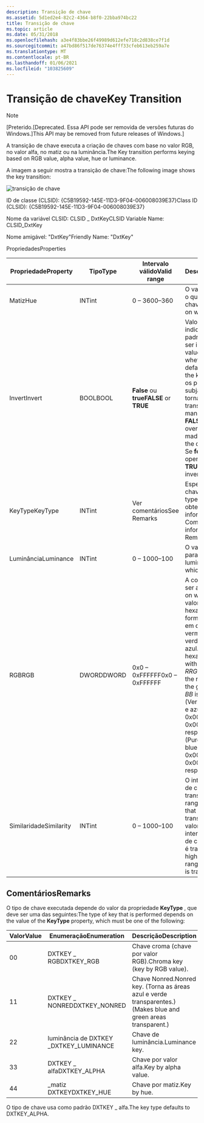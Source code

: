 ```yaml
---
description: Transição de chave
ms.assetid: 5d1ed2e4-82c2-4364-b8f0-22bba974bc22
title: Transição de chave
ms.topic: article
ms.date: 05/31/2018
ms.openlocfilehash: a3e4f83bbe26f49989d612efe718c2d838ce7f1d
ms.sourcegitcommit: a47bd86f517de76374e4fff33cfeb613eb259a7e
ms.translationtype: MT
ms.contentlocale: pt-BR
ms.lasthandoff: 01/06/2021
ms.locfileid: "103825609"
---
```

# <a name="key-transition"></a><span data-ttu-id="2ddf5-103">Transição de chave</span><span class="sxs-lookup"><span data-stu-id="2ddf5-103">Key Transition</span></span>

> [!Note]  
> <span data-ttu-id="2ddf5-104">\[Preterido.</span><span class="sxs-lookup"><span data-stu-id="2ddf5-104">\[Deprecated.</span></span> <span data-ttu-id="2ddf5-105">Essa API pode ser removida de versões futuras do Windows.\]</span><span class="sxs-lookup"><span data-stu-id="2ddf5-105">This API may be removed from future releases of Windows.\]</span></span>

 

<span data-ttu-id="2ddf5-106">A transição de chave executa a criação de chaves com base no valor RGB, no valor alfa, no matiz ou na luminância.</span><span class="sxs-lookup"><span data-stu-id="2ddf5-106">The Key transition performs keying based on RGB value, alpha value, hue or luminance.</span></span>

<span data-ttu-id="2ddf5-107">A imagem a seguir mostra a transição de chave:</span><span class="sxs-lookup"><span data-stu-id="2ddf5-107">The following image shows the key transition:</span></span>

![transição de chave](images/trans-key.png)

<span data-ttu-id="2ddf5-109">ID de classe (CLSID): {C5B19592-145E-11D3-9F04-006008039E37}</span><span class="sxs-lookup"><span data-stu-id="2ddf5-109">Class ID (CLSID): {C5B19592-145E-11D3-9F04-006008039E37}</span></span>

<span data-ttu-id="2ddf5-110">Nome da variável CLSID: CLSID \_ DxtKey</span><span class="sxs-lookup"><span data-stu-id="2ddf5-110">CLSID Variable Name: CLSID\_DxtKey</span></span>

<span data-ttu-id="2ddf5-111">Nome amigável: "DxtKey"</span><span class="sxs-lookup"><span data-stu-id="2ddf5-111">Friendly Name: "DxtKey"</span></span>

<span data-ttu-id="2ddf5-112">Propriedades</span><span class="sxs-lookup"><span data-stu-id="2ddf5-112">Properties</span></span>



| <span data-ttu-id="2ddf5-113">Propriedade</span><span class="sxs-lookup"><span data-stu-id="2ddf5-113">Property</span></span>   | <span data-ttu-id="2ddf5-114">Tipo</span><span class="sxs-lookup"><span data-stu-id="2ddf5-114">Type</span></span>  | <span data-ttu-id="2ddf5-115">Intervalo válido</span><span class="sxs-lookup"><span data-stu-id="2ddf5-115">Valid range</span></span>           | <span data-ttu-id="2ddf5-116">Descrição</span><span class="sxs-lookup"><span data-stu-id="2ddf5-116">Description</span></span>                                                                                                                                                                                                                                                | <span data-ttu-id="2ddf5-117">Aplica-se A</span><span class="sxs-lookup"><span data-stu-id="2ddf5-117">Applies To</span></span>                     |
|------------|-------|-----------------------|------------------------------------------------------------------------------------------------------------------------------------------------------------------------------------------------------------------------------------------------------------|--------------------------------|
| <span data-ttu-id="2ddf5-118">Matiz</span><span class="sxs-lookup"><span data-stu-id="2ddf5-118">Hue</span></span>        | <span data-ttu-id="2ddf5-119">INT</span><span class="sxs-lookup"><span data-stu-id="2ddf5-119">int</span></span>   | <span data-ttu-id="2ddf5-120">0 – 360</span><span class="sxs-lookup"><span data-stu-id="2ddf5-120">0–360</span></span>                 | <span data-ttu-id="2ddf5-121">O valor de matiz para o qual fazer a chave.</span><span class="sxs-lookup"><span data-stu-id="2ddf5-121">The hue value on which to key.</span></span>                                                                                                                                                                                                                             | <span data-ttu-id="2ddf5-122">Matiz</span><span class="sxs-lookup"><span data-stu-id="2ddf5-122">Hue</span></span>                            |
| <span data-ttu-id="2ddf5-123">Invert</span><span class="sxs-lookup"><span data-stu-id="2ddf5-123">Invert</span></span>     | <span data-ttu-id="2ddf5-124">BOOL</span><span class="sxs-lookup"><span data-stu-id="2ddf5-124">BOOL</span></span>  | <span data-ttu-id="2ddf5-125">**False** ou **true**</span><span class="sxs-lookup"><span data-stu-id="2ddf5-125">**FALSE** or **TRUE**</span></span> | <span data-ttu-id="2ddf5-126">Valor booliano que indica se a operação padrão da chave deve ser invertida.</span><span class="sxs-lookup"><span data-stu-id="2ddf5-126">Boolean value indicating whether to invert the default operation of the key.</span></span> <span data-ttu-id="2ddf5-127">Se **for false**, os pixels na imagem subjacente serão tornados transparentes da maneira padrão.</span><span class="sxs-lookup"><span data-stu-id="2ddf5-127">If **FALSE**, pixels in the overlying image are made transparent in the default manner.</span></span> <span data-ttu-id="2ddf5-128">Se **for true**, a operação inverterá.</span><span class="sxs-lookup"><span data-stu-id="2ddf5-128">If **TRUE**, the operation inverts.</span></span>                                                   | <span data-ttu-id="2ddf5-129">Croma, matiz, luminância, Nonred</span><span class="sxs-lookup"><span data-stu-id="2ddf5-129">Chroma, Hue, Luminance, Nonred</span></span> |
| <span data-ttu-id="2ddf5-130">KeyType</span><span class="sxs-lookup"><span data-stu-id="2ddf5-130">KeyType</span></span>    | <span data-ttu-id="2ddf5-131">INT</span><span class="sxs-lookup"><span data-stu-id="2ddf5-131">int</span></span>   | <span data-ttu-id="2ddf5-132">Ver comentários</span><span class="sxs-lookup"><span data-stu-id="2ddf5-132">See Remarks</span></span>           | <span data-ttu-id="2ddf5-133">Especifica o tipo de chave.</span><span class="sxs-lookup"><span data-stu-id="2ddf5-133">Specifies the type of key.</span></span> <span data-ttu-id="2ddf5-134">Para obter mais informações, consulte Comentários.</span><span class="sxs-lookup"><span data-stu-id="2ddf5-134">For more information, see Remarks.</span></span>                                                                                                                                                                                              | <span data-ttu-id="2ddf5-135">Todos</span><span class="sxs-lookup"><span data-stu-id="2ddf5-135">All</span></span>                            |
| <span data-ttu-id="2ddf5-136">Luminância</span><span class="sxs-lookup"><span data-stu-id="2ddf5-136">Luminance</span></span>  | <span data-ttu-id="2ddf5-137">INT</span><span class="sxs-lookup"><span data-stu-id="2ddf5-137">int</span></span>   | <span data-ttu-id="2ddf5-138">0 – 100</span><span class="sxs-lookup"><span data-stu-id="2ddf5-138">0–100</span></span>                 | <span data-ttu-id="2ddf5-139">O valor de luminância para a chave.</span><span class="sxs-lookup"><span data-stu-id="2ddf5-139">The luminance value on which to key.</span></span>                                                                                                                                                                                                                       | <span data-ttu-id="2ddf5-140">Luminância</span><span class="sxs-lookup"><span data-stu-id="2ddf5-140">Luminance</span></span>                      |
| <span data-ttu-id="2ddf5-141">RGB</span><span class="sxs-lookup"><span data-stu-id="2ddf5-141">RGB</span></span>        | <span data-ttu-id="2ddf5-142">DWORD</span><span class="sxs-lookup"><span data-stu-id="2ddf5-142">DWORD</span></span> | <span data-ttu-id="2ddf5-143">0x0 – 0xFFFFFF</span><span class="sxs-lookup"><span data-stu-id="2ddf5-143">0x0 – 0xFFFFFF</span></span>        | <span data-ttu-id="2ddf5-144">A cor na qual se deve ser a chave.</span><span class="sxs-lookup"><span data-stu-id="2ddf5-144">The color on which to key.</span></span> <span data-ttu-id="2ddf5-145">O valor é um número hexadecimal com o formato 0x *RRGGBB*, em que *RR* é o valor vermelho, *gg* é o valor verde e *BB* é o valor azul.</span><span class="sxs-lookup"><span data-stu-id="2ddf5-145">The value is a hexadecimal number with the format 0x *RRGGBB*, where *RR* is the red value, *GG* is the green value, and *BB* is the blue value.</span></span> <span data-ttu-id="2ddf5-146">(Vermelho puro, verde e azul são 0xFF0000, 0x00FF00 e 0x0000FF, respectivamente.)</span><span class="sxs-lookup"><span data-stu-id="2ddf5-146">(Pure red, green, and blue are 0xFF0000, 0x00FF00, and 0x0000FF, respectively.)</span></span> | <span data-ttu-id="2ddf5-147">Croma</span><span class="sxs-lookup"><span data-stu-id="2ddf5-147">Chroma</span></span>                         |
| <span data-ttu-id="2ddf5-148">Similaridade</span><span class="sxs-lookup"><span data-stu-id="2ddf5-148">Similarity</span></span> | <span data-ttu-id="2ddf5-149">INT</span><span class="sxs-lookup"><span data-stu-id="2ddf5-149">int</span></span>   | <span data-ttu-id="2ddf5-150">0 – 100</span><span class="sxs-lookup"><span data-stu-id="2ddf5-150">0–100</span></span>                 | <span data-ttu-id="2ddf5-151">O intervalo de dados de cores que se torna transparente.</span><span class="sxs-lookup"><span data-stu-id="2ddf5-151">The range of color data that becomes transparent.</span></span> <span data-ttu-id="2ddf5-152">Em valores mais altos, um intervalo mais amplo de cores semelhantes é transparente.</span><span class="sxs-lookup"><span data-stu-id="2ddf5-152">At higher values, a wider range of similar colors is transparent.</span></span>                                                                                                                                        | <span data-ttu-id="2ddf5-153">Croma, Nonred</span><span class="sxs-lookup"><span data-stu-id="2ddf5-153">Chroma, Nonred</span></span>                 |



 

## <a name="remarks"></a><span data-ttu-id="2ddf5-154">Comentários</span><span class="sxs-lookup"><span data-stu-id="2ddf5-154">Remarks</span></span>

<span data-ttu-id="2ddf5-155">O tipo de chave executada depende do valor da propriedade **KeyType** , que deve ser uma das seguintes:</span><span class="sxs-lookup"><span data-stu-id="2ddf5-155">The type of key that is performed depends on the value of the **KeyType** property, which must be one of the following:</span></span>



| <span data-ttu-id="2ddf5-156">Valor</span><span class="sxs-lookup"><span data-stu-id="2ddf5-156">Value</span></span> | <span data-ttu-id="2ddf5-157">Enumeração</span><span class="sxs-lookup"><span data-stu-id="2ddf5-157">Enumeration</span></span>       | <span data-ttu-id="2ddf5-158">Descrição</span><span class="sxs-lookup"><span data-stu-id="2ddf5-158">Description</span></span>                                           |
|-------|-------------------|-------------------------------------------------------|
| <span data-ttu-id="2ddf5-159">0</span><span class="sxs-lookup"><span data-stu-id="2ddf5-159">0</span></span>     | <span data-ttu-id="2ddf5-160">DXTKEY \_ RGB</span><span class="sxs-lookup"><span data-stu-id="2ddf5-160">DXTKEY\_RGB</span></span>       | <span data-ttu-id="2ddf5-161">Chave croma (chave por valor RGB).</span><span class="sxs-lookup"><span data-stu-id="2ddf5-161">Chroma key (key by RGB value).</span></span>                        |
| <span data-ttu-id="2ddf5-162">1</span><span class="sxs-lookup"><span data-stu-id="2ddf5-162">1</span></span>     | <span data-ttu-id="2ddf5-163">DXTKEY \_ NONRED</span><span class="sxs-lookup"><span data-stu-id="2ddf5-163">DXTKEY\_NONRED</span></span>    | <span data-ttu-id="2ddf5-164">Chave Nonred.</span><span class="sxs-lookup"><span data-stu-id="2ddf5-164">Nonred key.</span></span> <span data-ttu-id="2ddf5-165">(Torna as áreas azul e verde transparentes.)</span><span class="sxs-lookup"><span data-stu-id="2ddf5-165">(Makes blue and green areas transparent.)</span></span> |
| <span data-ttu-id="2ddf5-166">2</span><span class="sxs-lookup"><span data-stu-id="2ddf5-166">2</span></span>     | <span data-ttu-id="2ddf5-167">luminância de DXTKEY \_</span><span class="sxs-lookup"><span data-stu-id="2ddf5-167">DXTKEY\_LUMINANCE</span></span> | <span data-ttu-id="2ddf5-168">Chave de luminância.</span><span class="sxs-lookup"><span data-stu-id="2ddf5-168">Luminance key.</span></span>                                        |
| <span data-ttu-id="2ddf5-169">3</span><span class="sxs-lookup"><span data-stu-id="2ddf5-169">3</span></span>     | <span data-ttu-id="2ddf5-170">DXTKEY \_ alfa</span><span class="sxs-lookup"><span data-stu-id="2ddf5-170">DXTKEY\_ALPHA</span></span>     | <span data-ttu-id="2ddf5-171">Chave por valor alfa.</span><span class="sxs-lookup"><span data-stu-id="2ddf5-171">Key by alpha value.</span></span>                                   |
| <span data-ttu-id="2ddf5-172">4</span><span class="sxs-lookup"><span data-stu-id="2ddf5-172">4</span></span>     | <span data-ttu-id="2ddf5-173">\_matiz DXTKEY</span><span class="sxs-lookup"><span data-stu-id="2ddf5-173">DXTKEY\_HUE</span></span>       | <span data-ttu-id="2ddf5-174">Chave por matiz.</span><span class="sxs-lookup"><span data-stu-id="2ddf5-174">Key by hue.</span></span>                                           |



 

<span data-ttu-id="2ddf5-175">O tipo de chave usa como padrão DXTKEY \_ alfa.</span><span class="sxs-lookup"><span data-stu-id="2ddf5-175">The key type defaults to DXTKEY\_ALPHA.</span></span>

 

 



